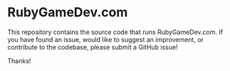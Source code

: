 # RubyGameDev.com

This repository contains the source code that runs RubyGameDev.com. 
If you have found an issue, would like to suggest an improvement, or contribute to the codebase, please submit a GitHub issue!

Thanks!